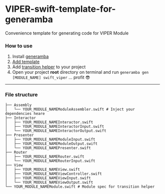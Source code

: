 # VIPER-swift-template-for-generamba
Convenience template for generating code for VIPER Module

### How to use

 1. Install [generamba](https://github.com/rambler-digital-solutions/Generamba)
 2. [Add template](https://github.com/rambler-digital-solutions/Generamba/wiki/Available-Commands#template-installation)
 2. Add [transition helper](https://github.com/wowlocal/viper-transition-handler) to your project
 3. Open your project **root** directory on terminal and run `generamba gen [MODULE_NAME] swift_viper` ... profit 😎
---
### File structure
```
├── Assembly
│   └── YOUR_MODULE_NAMEModuleAssembler.swift # Inject your dependencies heare
├── Interactor
│   ├── YOUR_MODULE_NAMEInteractor.swift
│   ├── YOUR_MODULE_NAMEInteractorInput.swift
│   └── YOUR_MODULE_NAMEInteractorOutput.swift
├── Presenter
│   ├── YOUR_MODULE_NAMEModuleInput.swift
│   ├── YOUR_MODULE_NAMEModuleOutput.swift
│   └── YOUR_MODULE_NAMEPresenter.swift
├── Router
│   ├── YOUR_MODULE_NAMERouter.swift
│   └── YOUR_MODULE_NAMERouterInput.swift
├── View
│   ├── YOUR_MODULE_NAMEView.swift
│   ├── YOUR_MODULE_NAMEViewController.swift
│   ├── YOUR_MODULE_NAMEViewInput.swift
│   └── YOUR_MODULE_NAMEViewOutput.swift
└── YOUR_MODULE_NAMEModule.swift # Module spec for transition helper
```
